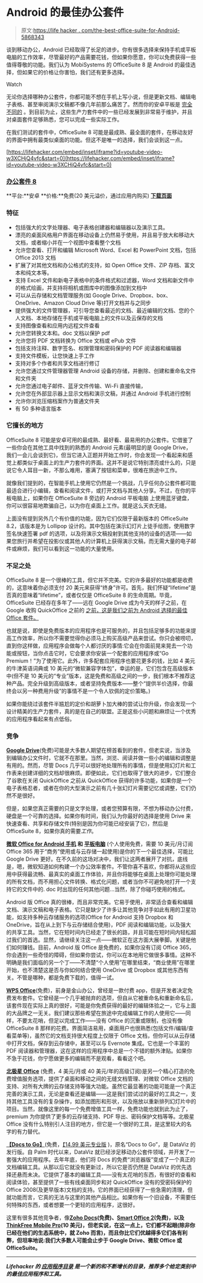 # Android 的最佳办公套件

> 原文:[https://life hacker . com/the-best-office-suite-for-Android-5868343](https://lifehacker.com/the-best-office-suite-for-android-5868343)

谈到移动办公，Android 已经取得了长足的进步。你有很多选择来保持手机或平板电脑的工作效率，尽管最好的产品需要花钱，但如果你愿意，你可以免费获得一些值得尊敬的功能。我们认为 MobiSystems 的 OfficeSuite 8 是 Android 的最佳选择，但如果它的价格让你害怕，我们还有更多选择。

Watch

无论你选择哪种办公套件，你都可能不想在手机上写小说，但是更新文档、编辑电子表格、甚至审阅演示文稿都不像几年前那么痛苦了。然而你的安卓平板是 [完全不同的](https://lifehacker.com/how-tablets-are-actually-great-productivity-tools-5779982) 。到目前为止，这些生产力套件中的一些已经发展到非常易于维护，并且对桌面套件足够熟悉，您可以完成一些实际工作。

在我们测试的套件中，OfficeSuite 8 可能是最成熟、最全面的套件，在移动友好的界面中拥有最类似桌面的功能。但这不是唯一的选择，我们会谈到这一点。

 [https://lifehacker.com/embed/inset/iframe?id=youtube-video-w3XCHjQ4vfc&start=0](https://lifehacker.com/embed/inset/iframe?id=youtube-video-w3XCHjQ4vfc&start=0) 

### [办公套件 8](http://www.mobisystems.com/)

**平台:**安卓
**价格:**免费(20 美元溢价，通过应用内购买)
[**下载页面**](https://play.google.com/store/apps/details?id=com.mobisystems.office)

### 特征

*   包括强大的文字处理器、电子表格创建器和编辑器以及演示工具。
*   漂亮的桌面风格用户界面在移动设备上仍然易于使用，并且易于放大和移动大文档，或者缩小并在一个视图中查看整个文档
*   允许您查看、打开和编辑 Microsoft Word、Excel 和 PowerPoint 文档，包括 Office 2013 文档
*   扩展了对其他文档和办公格式的支持，如 Open Office 文件、ZIP 存档、富文本和纯文本等。
*   支持 Excel 文件和新电子表格中的条件格式和过滤器，Word 文档和新文件中的格式绘画，并支持将相机或图库中的图像添加到文档中
*   可以从云存储和文档管理服务(如 Google Drive、Dropbox、box、OneDrive、Amazon Cloud Drive 等)打开文档并与之同步
*   提供强大的文件管理器，可引导您查看最近的文档、最近编辑的文档、您的个人文档、本地存储在手机或平板电脑上的文件以及云保存的文档
*   支持图像查看和应用内远程文件查看
*   允许您转换文本和。doc 文档以保护 pdf
*   允许您将 PDF 文档转换为 Office 文档或 ePub 文件
*   包括支持注释、数字签名、权限管理和密码保护的 PDF 阅读器和编辑器
*   支持文件模板，让您快速上手工作
*   支持对多个作者和共享文档进行修订
*   允许您通过文件管理器管理 Android 设备的存储，并删除、创建和重命名文件和文件夹
*   允许您通过电子邮件、蓝牙文件传输、Wi-Fi 直接传输，
*   允许您在外部显示器上显示文档和演示文稿，并通过 Android 手机进行控制
*   允许你浏览压缩档案作为普通文件夹
*   有 50 多种语言版本

### 它擅长的地方

OfficeSuite 8 可能是安卓可用的最成熟、最好看、最易用的办公套件。它借鉴了一些你会在其他工具中找到的熟悉的 Android 元素(最明显的是 Google Drive，我们一会儿会谈到它)，但当它进入正题并开始工作时，你会发现一个看起来和感觉上都类似于桌面上的生产力套件的界面。这并不是说它特别漂亮或什么的，只是说它令人耳目一新，不那么难用，塞满了按钮和菜单，很难在旅途中工作。

就像我们提到的，在智能手机上使用它仍然是一个挑战，几乎任何办公套件都可能最适合进行小编辑，查看和阅读文件，或打开文档与其他人分享。不过，在你的平板电脑上，如果你在 OfficeSuite 8 旁边的 Android 平板电脑 上使用蓝牙键盘，你可以很容易地欺骗自己，以为你在桌面上工作。就是这么天衣无缝。

上面没有提到另外几个有价值的功能，因为它们仅限于最新版本的 OfficeSuite 8.2，该版本是为 Lollipop 设计的。其中包括在演示幻灯片上徒手绘图，使用数字签名快速签署 pdf 的选项，以及将演示文稿投射到其他支持的设备的选项——如果您旅行并希望在投影仪或其他人的计算机上获得演示文稿，而无需大量的电子邮件或麻烦，我们可以看到这一功能的大量使用。

### 不足之处

OfficeSuite 8 是一个很棒的工具，但它并不完美。它的许多最好的功能都是收费的，这意味着你必须支付 20 美元来获得“终身”许可。首先，我们怀疑“lifetime”是否真的意味着“lifetime”，或者仅仅是 OfficeSuite 8 的生命周期。毕竟，OfficeSuite 已经存在多年了——远在 Google Drive 成为今天的样子之前，在 Google 收购 QuickOffice 之前的 [之前，这是我们之前为 Android 选择的最佳 Office 套件。](https://lifehacker.com/google-docs-and-sheets-for-android-get-ui-update-many-1598686424)

也就是说，即使是免费版本的应用程序也是可服务的，并且包括足够多的功能来提高工作效率，所以你不需要觉得你必须马上购买高级产品来尝试。你只会被唠叨，直到你这样做，应用程序会做每个人都讨厌的事情:它会在你面前晃来晃去一个功能或按钮，当你点击它时，它会要求你安装一个配套的应用程序或“Go Premium！”为了使用它。此外，许多配套应用程序也要花更多的钱，比如 4 美元的牛津英语词典或 10 美元的“微软兼容字体包”，幸运的是，它们包含在高级版本中(但不是 10 美元的“专业”版本，这是免费和高级之间的一步，我们根本不推荐这种产品。完全升级到高级版本，或者坚持免费版本——整个“提供半价选择，你最终会以另一种费用升级”的事情不是一个令人钦佩的定价策略。)

如果你能绕过该套件半尴尬的定价和胡萝卜加大棒的尝试让你升级，你会发现一个设计精美的生产力套件，真的是在自己的联盟。正是这些小问题和麻烦让一个优秀的应用程序看起来有点低俗。

### 竞争

[**Google Drive**](http://www.google.com/docs/about/)(免费)可能是大多数人期望在榜首看到的套件，但老实说，当涉及到编辑办公文件时，它就不在那里。当然，浏览、阅读并做一些小的编辑和调整是有用的。然而，尽管 Docs 几乎可以很好地处理所有的事情，但是使用幻灯片和工作表来创建详细的文档却很麻烦。即便如此，它们也取得了很大的进步，它们整合了谷歌在关闭 QuickOffice 之前从 QuickOffice 获得的许多功能，如果你是一个电子表格忍者，或者在你的大型演示之前有几十张幻灯片需要记忆或调整，它们仍然不是很好。

但是，如果您真正需要的只是文字处理，或者您预算有限，不想为移动办公付费，硬盘是一个可靠的选择。如果你有时间，我们认为你最好的选择是使用 Drive 来快速查看、共享和存储文件(特别是因为你可能已经安装了它)，然后是 OfficeSuite 8，如果你真的需要*工作*。

[**微软 Office for Android 手机**](https://products.office.com/en-us/mobile/office-android-phone) **和** [**平板电脑**](https://products.office.com/en-us/mobile/office-android-tablet) (个人使用免费，需要 10 美元/月订阅 Office 365 用于“商务”使用或与云存储一起使用)是你的下一个最佳选择，可能比 Google Drive 更好。在不久前的这场对决中，我们让这两者展开了对抗，底线是，嗯，微软知道如何构建一个办公效率套件。不管你喜不喜欢，你都将从这些应用中获得最流畅、最真实的桌面工作体验，并且你将能够在桌面上处理你可能处理的所有文档，而不用担心文件转换、格式化问题，或者当你不可避免地打开一个支持它的文件中的. doc 时出现的任何其他问题...当然，除了你碰巧使用的格式。

Android 版 Office 真的很棒，而且非常完美。它易于使用，非常适合查看和编辑文档、演示文稿和电子表格。它只是缺少了许多让其他竞争对手如此有用的卫星功能，如支持多种云存储服务的选项(Office for Android 支持 Dropbox 和 OneDrive，旨在从上到下与云存储结合使用)，PDF 阅读和编辑功能，以及强大的共享工具。当然，它在短时间内已经走了很长的路，并且可能在短时间内轻松超过我们的首选。显然，请继续关注这一点——微软正在这方面大展拳脚。关键是他们如何赚钱。目前，Android 版 Office 是免费的，如果你没有订阅 Office 365，你会遇到一些奇怪的障碍，但如果你尝试，你可以在本地用它做很多事情。这种不明确是我们面临的另一个丁——不清楚“个人使用”在哪里结束，“商业使用”在哪里开始，也不清楚这是否与你如何结合使用 OneDrive 或 Dropbox 或其他东西有关。不管是哪种，都是免费下载的，值得一试。

[**WPS Office**](https://market.android.com/details?id=cn.wps.moffice_eng)(免费)，前身是金山办公，曾经是一款付费 app，但是开发者决定免费发布套件。它曾经是一个几乎被抛弃的选项，但自从它被重命名和重新命名后，该套件现在实际上真的很好，可能是你免费获得的最好的编辑体验之一，它与上面的大品牌之一无关。我们建议那些希望在旅途中完成编辑工作的人使用它——同样，不要太花哨，但足以完成工作——没有 Office 的沉重或限制，也没有像 OfficeSuite 8 那样的花费。界面简洁易用，桌面用户也很熟悉(包括文件/编辑/查看菜单等)，虽然它的文档支持很大程度上仅限于 Office 文档，但你可以从云存储中打开文档，保存到云存储中，甚至可以与 Evernote 集成。它也是一个丰富的 PDF 阅读器和管理器，这在这样的应用程序中总是一个不错的额外津贴。如果你不急于花钱，你宁愿做更多的编辑而不是观看，看看这个吧。

[**北极星 Office**](https://www.polarisoffice.com/) (免费，4 美元/月或 40 美元/年的高级订阅)是另一个精心打造的免费增值服务选项，提供了桌面和移动之间的无缝文档管理、对微软 Office 文档的支持、对所有大牌的云存储支持等强大功能。虽然它最显著的功能可能是一个真正完善的演示工具，无论是查看还是编辑——这是我们尝试过的最好的工具之一，支持其他工具没有的复杂操作，如添加图形和形状，以及拖放以重新排列幻灯片中的项目。当然，就像这里的每一个免费增值工具一样，免费功能也就到此为止了，premium 为你提供了更多的云存储支持、PDF 导出、密码保护文档等等。北极星 Office 没有什么特别引人注目的地方，但它是一个很好的工具，是这里较大的名字的有力替代。

[**【Docs to Go】**](https://play.google.com/store/apps/details?id=com.dataviz.docstogo)(免费，[【14.99 美元专业版](https://play.google.com/store/apps/details?id=com.dataviz.docstogoapp) )，原名“Docs to Go”，是 DataViz 的发行版。自 Palm 时代以来，DataViz 就已经涉足移动办公套件领域，并开发了一套强大的应用程序。去年年底，他们将 Docs 的免费“浏览器版”变成了一个真正的文档编辑工具。从那以后它就没有更新过，所以它是否仍然是 DataViz 的优先选择还悬而未决。它提供了基本的编辑工具——没有太花哨的东西，有很好的查看和阅读体验，甚至提供了一些有线桌面同步和对 QuickOffice 没有的受密码保护的 Office 2008(及更早版本)文档的支持。它的界面已经获得了一些急需的清理，但就功能而言，它真的无法与这里的其他产品相比。如果你有一个旧设备，不需要任何特殊的东西，或者想要一个更轻的应用程序，这很好。

这里有很多其他竞争者，像[**Zoho Docs**](https://play.google.com/store/apps/details?id=com.zoho.docs)**(免费)、[**Smart Office 2**](https://play.google.com/store/apps/details?id=com.picsel.tgv.app.smartoffice)(免费)，以及[**ThinkFree Mobile Pro**](https://play.google.com/store/apps/details?id=com.tf.thinkdroid.ampro)(10 美元)，但老实说，在这一点上，它们都不起眼(除非你已经在他们的生态系统中，就 Zoho 而言)，而且你比它们优越得多它们各有利弊，但坦率地说:我们大多数人可能会止步于 Google Drive、微软 Office 或 OfficeSuite。** 

* * *

***Lifehacker 的* [*应用程序目录*](http://lifehacker.com/apps) *是一个新的和不断增长的目录，推荐多个给定类别中的最佳应用程序和工具。***